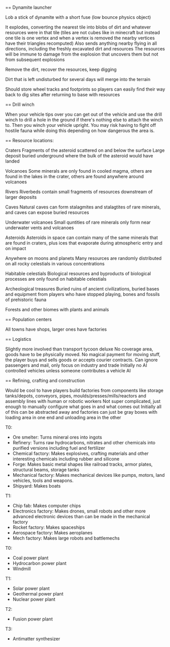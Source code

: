 
== Dynamite launcher

Lob a stick of dynamite with a short fuse
(low bounce physics object)

It explodes, converting the nearest tile into blobs of dirt and whatever resources were in that tile
(tiles are not cubes like in minecraft but instead one tile is one vertex and when a vertex is removed the nearby vertices have their triangles recomputed)
Also sends anything nearby flying in all directions, including the freshly excavated dirt and resources
The resources will be immune to damage from the explosion that uncovers them but not from subsequent explosions

Remove the dirt, recover the resources, keep digging

Dirt that is left undisturbed for several days will merge into the terrain

Should store wheel tracks and footprints so players can easily find their way back to dig sites after returning to base with resources


== Drill winch

When your vehicle tips over you can get out of the vehicle and use the drill winch to drill a hole in the ground if there's nothing else to attach the winch to. Then you winch your vehicle upright. You may risk having to fight off hostile fauna while doing this depending on how dangerous the area is.


== Resource locations:


Craters
Fragments of the asteroid scattered on and below the surface
Large deposit buried underground where the bulk of the asteroid would have landed


Volcanoes
Some minerals are only found in cooled magma, others are found in the lakes in the crater, others are found anywhere around volcanoes


Rivers
Riverbeds contain small fragments of resources downstream of larger deposits


Caves
Natural caves can form stalagmites and stalagtites of rare minerals, and caves can expose buried resources


Underwater volcanoes
Small quntities of rare minerals only form near underwater vents and volcanoes


Asteroids
Asteroids in space can contain many of the same minerals that are found in craters, plus ices that evaporate during atmospheric entry and on impact


Anywhere on moons and planets
Many resources are randomly distributed on all rocky celestials in various concentrations


Habitable celestials
Biological resources and byproducts of biological processes are only found on habitable celestials


Archeological treasures
Buried ruins of ancient civilizations, buried bases and equipment from players who have stopped playing, bones and fossils of prehistoric fauna


Forests and other biomes with plants and animals


== Population centers

All towns have shops, larger ones have factories


== Logistics

Slightly more involved than transport tycoon deluxe
No coverage area, goods have to be physically moved.
No magical payment for moving stuff, the player buys and sells goods or accepts courier contracts.
Can ignore passengers and mail, only focus on industry and trade
Initially no AI controlled vehicles unless someone contributes a vehicle AI


== Refining, crafting and construction

Would be cool to have players build factories from components like storage tanks/depots, conveyors, pipes, moulds/presses/mills/reactors and
assembly lines with human or robotic workers
Not super complicated, just enough to manually configure what goes in and what comes out
Initially all of this can be abstracted away and factories can just be gray boxes with loading area in one end and unloading area in the other

T0:
- Ore smelter: Turns mineral ores into ingots
- Refinery: Turns raw hydrocarbons, nitrates and other chemicals into purified versions including fuel and fertilizer
- Chemical factory: Makes explosives, crafting materials and other interesting chemicals including rubber and silicone
- Forge: Makes basic metal shapes like railroad tracks, armor plates, structural beams, storage tanks
- Mechanical factory: Makes mechanical devices like pumps, motors, land vehicles, tools and weapons.
- Shipyard: Makes boats

T1:
- Chip fab: Makes computer chips
- Electronics factory: Makes drones, small robots and other more advanced electronic devices than can be made in the mechanical factory
- Rocket factory: Makes spaceships
- Aerospace factory: Makes aeroplanes
- Mech factory: Makes large robots and battlemechs

T0:
- Coal power plant
- Hydrocarbon power plant
- Windmill

T1:
- Solar power plant
- Geothermal power plant
- Nuclear power plant

T2:
- Fusion power plant

T3:
- Antimatter synthesizer


